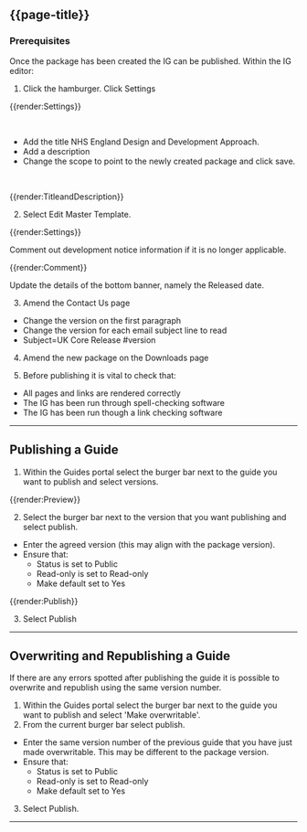 ## {{page-title}}

### Prerequisites

Once the package has been created the IG can be published. Within the IG editor:
1. Click the hamburger. Click Settings

{{render:Settings}}

<br>

- Add the title NHS England Design and Development Approach. 
- Add a description
- Change the scope to point to the newly created package and click save.

<br>

{{render:TitleandDescription}}

2. Select Edit Master Template.

{{render:Settings}}

Comment out development notice information if it is no longer applicable.

{{render:Comment}}

Update the details of the bottom banner, namely the Released date.

3. Amend the Contact Us page
- Change the version on the first paragraph
- Change the version for each email subject line to read
- Subject=UK Core Release #version

4. Amend the new package on the Downloads page

5. Before publishing it is vital to check that:
- All pages and links are rendered correctly
- The IG has been run through spell-checking software
- The IG has been run though a link checking software

-----------------------------------

## Publishing a Guide

1. Within the Guides portal select the burger bar next to the guide you want to publish and select versions.

{{render:Preview}}

2. Select the burger bar next to the version that you want publishing and select publish.
- Enter the agreed version (this may align with the package version).
- Ensure that:
   - Status is set to Public
   - Read-only is set to Read-only
   - Make default set to Yes

{{render:Publish}}

3. Select Publish

-----------------------------------

## Overwriting and Republishing a Guide

If there are any errors spotted after publishing the guide it is possible to overwrite and republish using the same version number.

1. Within the Guides portal select the burger bar next to the guide you want to publish and select 'Make overwritable'.
2. From the current burger bar select publish.

- Enter the same version number of the previous guide that you have just made overwritable. This may be different to the package version.
- Ensure that:
   - Status is set to Public
   - Read-only is set to Read-only
   - Make default set to Yes

3. Select Publish.

----------------------
